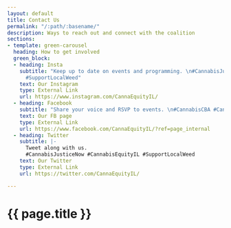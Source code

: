 ```yaml
---
layout: default
title: Contact Us
permalink: "/:path/:basename/"
description: Ways to reach out and connect with the coalition
sections:
- template: green-carousel
  heading: How to get involved
  green_block:
  - heading: Insta
    subtitle: "Keep up to date on events and programming. \n#CannabisJusticeNow #CannabisEquityIL
      #SupportLocalWeed"
    text: Our Instagram
    type: External Link
    url: https://www.instagram.com/CannaEquityIL/
  - heading: Facebook
    subtitle: "Share your voice and RSVP to events. \n#CannabisCBA #CannabisEquityIL"
    text: Our FB page
    type: External Link
    url: https://www.facebook.com/CannaEquityIL/?ref=page_internal
  - heading: Twitter
    subtitle: |-
      Tweet along with us.
      #CannabisJusticeNow #CannabisEquityIL #SupportLocalWeed
    text: Our Twitter
    type: External Link
    url: https://twitter.com/CannaEquityIL/

---
```

<main class="container">
  <h1>{{ page.title }}</h1>
</main>